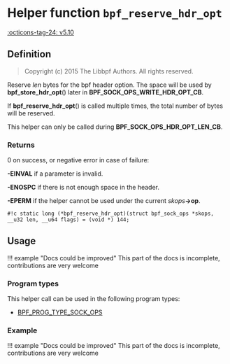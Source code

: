 # Helper function `bpf_reserve_hdr_opt`

<!-- [FEATURE_TAG](bpf_reserve_hdr_opt) -->
[:octicons-tag-24: v5.10](https://github.com/torvalds/linux/commit/0813a841566f0962a5551be7749b43c45f0022a0)
<!-- [/FEATURE_TAG] -->

## Definition

> Copyright (c) 2015 The Libbpf Authors. All rights reserved.


<!-- [HELPER_FUNC_DEF] -->
Reserve _len_ bytes for the bpf header option.  The space will be used by **bpf_store_hdr_opt**() later in **BPF_SOCK_OPS_WRITE_HDR_OPT_CB**.

If **bpf_reserve_hdr_opt**() is called multiple times, the total number of bytes will be reserved.

This helper can only be called during **BPF_SOCK_OPS_HDR_OPT_LEN_CB**.



### Returns

0 on success, or negative error in case of failure:

**-EINVAL** if a parameter is invalid.

**-ENOSPC** if there is not enough space in the header.

**-EPERM** if the helper cannot be used under the current _skops_**->op**.

`#!c static long (*bpf_reserve_hdr_opt)(struct bpf_sock_ops *skops, __u32 len, __u64 flags) = (void *) 144;`
<!-- [/HELPER_FUNC_DEF] -->

## Usage

!!! example "Docs could be improved"
    This part of the docs is incomplete, contributions are very welcome

### Program types

This helper call can be used in the following program types:

<!-- DO NOT EDIT MANUALLY -->
<!-- [HELPER_FUNC_PROG_REF] -->
 * [BPF_PROG_TYPE_SOCK_OPS](../program-type/BPF_PROG_TYPE_SOCK_OPS.md)
<!-- [/HELPER_FUNC_PROG_REF] -->

### Example

!!! example "Docs could be improved"
    This part of the docs is incomplete, contributions are very welcome
